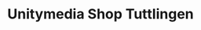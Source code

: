 ---
title: "Unitymedia Shop Tuttlingen"
url: /tuttlingen/unitymedia-shop-tuttlingen/
shop: Elektronik
---